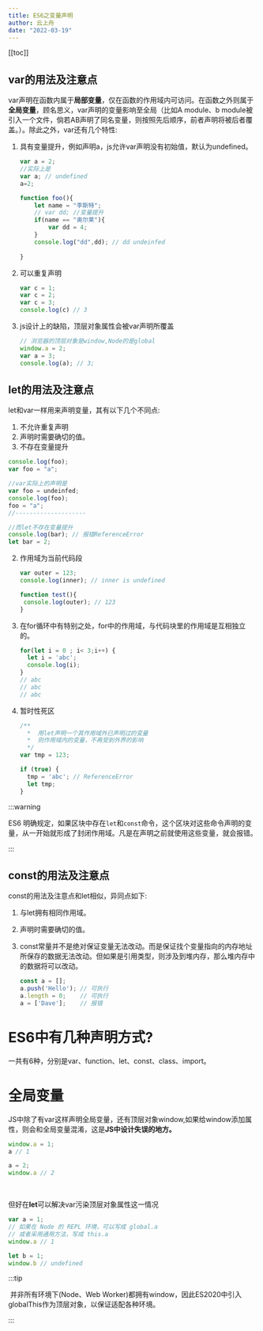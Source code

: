 ```yaml
---
title: ES6之变量声明
author: 云上舟
date: "2022-03-19"
---
```


[[toc]]

## var的用法及注意点

 var声明在函数内属于**局部变量**，仅在函数的作用域内可访问。在函数之外则属于**全局变量**，顾名思义，var声明的变量影响至全局（比如A module、b module被引入一个文件，倘若AB声明了同名变量，则按照先后顺序，前者声明将被后者覆盖。）。除此之外，var还有几个特性:

1. 具有变量提升，例如声明a，js允许var声明没有初始值，默认为undefined。

   ```js
   var a = 2;
   //实际上是
   var a; // undefined
   a=2;
   ```

   ```js
   function foo(){
       let name = "李斯特";
       // var dd; //变量提升
       if(name == "奥尔莱"){
           var dd = 4;
       }
       console.log("dd",dd); // dd undeinfed
       
   }
   ```

2. 可以重复声明

   ```js
   var c = 1;
   var c = 2;
   var c = 3;
   console.log(c) // 3
   ```

3. js设计上的缺陷，顶层对象属性会被var声明所覆盖

   ```js
   // 浏览器的顶层对象是window,Node的是global
   window.a = 2;
   var a = 3;
   console.log(a); // 3;
   ```



## let的用法及注意点

let和var一样用来声明变量，其有以下几个不同点:

1. 不允许重复声明
2. 声明时需要确切的值。
3. 不存在变量提升

```js
console.log(foo);
var foo = "a";

//var实际上的声明是
var foo = undeinfed;
console.log(foo);
foo = "a";
//--------------------

//而let不存在变量提升
console.log(bar); // 报错ReferenceError
let bar = 2;

```

2. 作用域为当前代码段

   ```js
   var outer = 123;
   console.log(inner); // inner is undefined
   
   function test(){
    console.log(outer); // 123
   }
   ```

3. 在for循环中有特别之处，for中的作用域，与代码块里的作用域是互相独立的。

   ```js
   for(let i = 0 ; i< 3;i++) {
     let i = 'abc';
     console.log(i);
   }
   // abc
   // abc
   // abc
   
   ```

4. 暂时性死区

   ```js
   /**
     *  用let声明一个其作用域外已声明过的变量
     *  则作用域内的变量，不再受到外界的影响
     */
   var tmp = 123;
   
   if (true) {
     tmp = 'abc'; // ReferenceError
     let tmp;
   }
   
   ```



:::warning

ES6 明确规定，如果区块中存在`let`和`const`命令，这个区块对这些命令声明的变量，从一开始就形成了封闭作用域。凡是在声明之前就使用这些变量，就会报错。

:::

## const的用法及注意点

const的用法及注意点和let相似，异同点如下:

1. 与let拥有相同作用域。

2. 声明时需要确切的值。

3. const常量并不是绝对保证变量无法改动。而是保证找个变量指向的内存地址所保存的数据无法改动。但如果是引用类型，则涉及到堆内存，那么堆内存中的数据将可以改动。

   ```js
   const a = [];
   a.push('Hello'); // 可执行
   a.length = 0;    // 可执行
   a = ['Dave'];    // 报错
   ```

   



# ES6中有几种声明方式?

  一共有6种，分别是var、function、let、const、class、import。



# 全局变量

  JS中除了有var这样声明全局变量，还有顶层对象window,如果给window添加属性，则会和全局变量混淆，这是**JS中设计失误的地方。**

```js
window.a = 1;
a // 1

a = 2;
window.a // 2
```

<br />

但好在**let**可以解决var污染顶层对象属性这一情况

```js
var a = 1;
// 如果在 Node 的 REPL 环境，可以写成 global.a
// 或者采用通用方法，写成 this.a
window.a // 1

let b = 1;
window.b // undefined
```



:::tip

​	并非所有环境下(Node、Web Worker)都拥有window，因此ES2020中引入globalThis作为顶层对象，以保证适配各种环境。

:::

